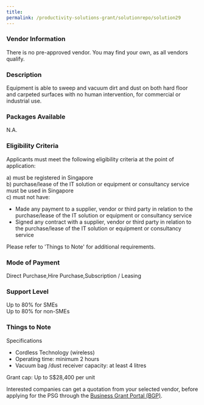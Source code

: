 ```yaml
---
title: 
permalink: /productivity-solutions-grant/solutionrepo/solution29
---
```


### Vendor Information
There is no pre-approved vendor. You may find your own, as all vendors qualify.

### Description

Equipment is able to sweep and vacuum dirt and dust on both hard floor and carpeted surfaces with no human intervention, for commercial or industrial use.

### Packages Available

N.A.

### Eligibility Criteria

Applicants must meet the following eligibility criteria at the point of application:

a) must be registered in Singapore <br>
b) purchase/lease of the IT solution or equipment or consultancy service must be used in Singapore <br>
c) must not have:
- Made any payment to a supplier, vendor or third party in relation to the purchase/lease of the IT solution or equipment or consultancy service
- Signed any contract with a supplier, vendor or third party in relation to the purchase/lease of the IT solution or equipment or consultancy service

Please refer to 'Things to Note' for additional requirements.

### Mode of Payment
Direct Purchase,Hire Purchase,Subscription / Leasing

### Support Level
Up to 80% for SMEs <br>
Up to 80% for non-SMEs

### Things to Note
Specifications
- Cordless Technology (wireless)
- Operating time: minimum 2 hours
- Vacuum bag /dust receiver capacity: at least 4 litres

Grant cap: Up to S$28,400 per unit

Interested companies can get a quotation from your selected vendor, before applying for the PSG through the <a target='_blank' href='https://www.businessgrants.gov.sg/'>Business Grant Portal (BGP)</a>.
